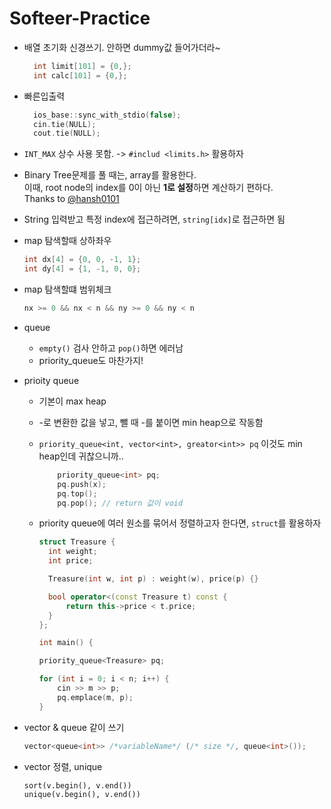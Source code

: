 # Softeer-Practice

- 배열 초기화 신경쓰기. 안하면 dummy값 들어가더라~
  ```c++
    int limit[101] = {0,};
    int calc[101] = {0,};
  ```
  
- 빠른입출력
  ```c++
    ios_base::sync_with_stdio(false);
    cin.tie(NULL);
    cout.tie(NULL);
  ```

- `INT_MAX` 상수 사용 못함. -> `#includ <limits.h>` 활용하자

- Binary Tree문제를 풀 때는, array를 활용한다. <br/>
이때, root node의 index를 0이 아닌 **1로 설정**하면 계산하기 편하다. <br/>
Thanks to [@hansh0101](https://github.com/hansh0101)

- String 입력받고 특정 index에 접근하려면, `string[idx]`로 접근하면 됨

- map 탐색할때 상하좌우

  ```c++
  int dx[4] = {0, 0, -1, 1};
  int dy[4] = {1, -1, 0, 0};
  ```
  
- map 탐색할떄 범위체크

  ```c++
  nx >= 0 && nx < n && ny >= 0 && ny < n
  ```
  
- queue
  - `empty()` 검사 안하고 `pop()`하면 에러남
  - priority_queue도 마찬가지!



- prioity queue 
  - 기본이 max heap
  - -로 변환한 값을 넣고, 뺄 때 -를 붙이면 min heap으로 작동함
  - `priority_queue<int, vector<int>, greator<int>> pq` 이것도 min heap인데 귀찮으니까..
  
    ``` c++
        priority_queue<int> pq;
        pq.push(x);
        pq.top();
        pq.pop(); // return 값이 void
    ```
  
  - priority queue에 여러 원소를 묶어서 정렬하고자 한다면, `struct`를 활용하자

    ```c++
    struct Treasure {
      int weight;
      int price;

      Treasure(int w, int p) : weight(w), price(p) {}

      bool operator<(const Treasure t) const {
          return this->price < t.price;
      }
    };
    
    int main() {

    priority_queue<Treasure> pq;

    for (int i = 0; i < n; i++) {
        cin >> m >> p;
        pq.emplace(m, p);
    }

    ```

- vector & queue 같이 쓰기 

  ```c++
  vector<queue<int>> /*variableName*/ (/* size */, queue<int>());
  ```
  
- vector 정렬, unique
  
  ```
  sort(v.begin(), v.end())
  unique(v.begin(), v.end())
  ```
